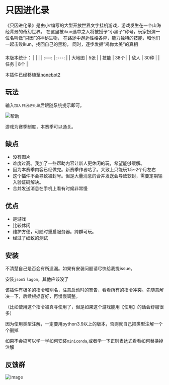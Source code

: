 ﻿# 只因进化录

《只因进化录》是由小r编写的大型开放世界文字挂机游戏，游戏发生在一个山海经背景的奇幻世界。
在这里被ikun选中之人将被授予”小黑子“称号，玩家扮演一位名叫做“只因”的神秘生物，
在路途中邂逅性格各异，能力独特的技能，和他们一起击败ikun，找回自己的黑粉，
同时，逐步发掘”鸡你太美“的真相

###
本版本统计：
|  |  |
| :---: | :---: | 
| 大地图 | 5张 |
| 技能 | 38个 | 
| 敌人 | 30种 | 
| 任务 | 8个 | 

本插件已经移植至[nonebot2](https://github.com/RShock/nonebot_plugin_ikun_evolution)

## 玩法
输入`加入只因进化录`后跟随系统提示即可。

![帮助](https://user-images.githubusercontent.com/11630758/208303088-0065fedc-71c5-4287-8e06-645af8647a7a.jpg)

游戏为赛季制度，本赛季可以通关。


## 缺点
* 没有图片
* 难度过高。我加了一些帮助内容让新人更休闲的玩，希望能够缓解。
* 因为本赛季内容已经做完。新赛季作者咕了。大致上只能玩1.5~2个月左右
* 这个插件不会导致被封号。但是大量消息的合并发送会导致软封，需要定期输入验证码解决。
* 合并发送消息在手机上看有时候非常慢

## 优点
* 是游戏
* 比较休闲
* 维护方便，可随时重启服务器。跨群可玩。
* 经过了细致的测试

## 安装

不清楚自己是否会有所遗漏。如果有安装问题请尽快给我提issue。

安装`json5` `lagom`，其他应该没了

该插件有极多的指令和别名，注意启动时的警告，看看所有的指令冲突。先随意解决一下，后续根据喜好，再慢慢调整。

（比如使用这个指令被真寻使用了，但是如果这个游戏能用【使用】的话会舒服很多）

因为使用类型注解，一定要用python3.9以上的版本，否则就自己把类型注解一个个删掉

如果不会搞可以学一学如何安装`miniconda`,或者学一下正则表达式看看如何替换掉注解

## 反馈群
![image](https://user-images.githubusercontent.com/11630758/208240745-be6a5daf-cf38-466e-8ce8-fb285e86e9b0.png)

